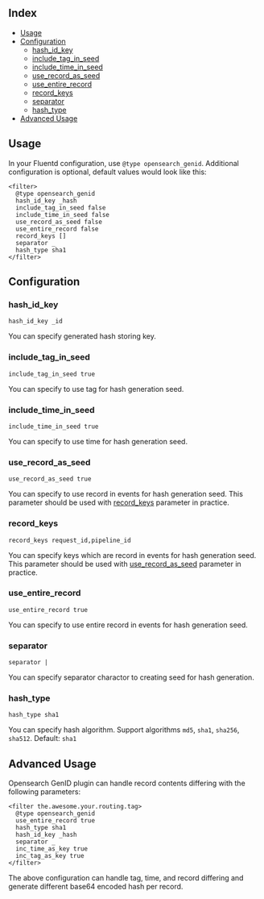 ## Index

* [Usage](#usage)
* [Configuration](#configuration)
  + [hash_id_key](#hash_id_key)
  + [include_tag_in_seed](#include_tag_in_seed)
  + [include_time_in_seed](#include_time_in_seed)
  + [use_record_as_seed](#use_record_as_seed)
  + [use_entire_record](#use_entire_record)
  + [record_keys](#record_keys)
  + [separator](#separator)
  + [hash_type](#hash_type)
* [Advanced Usage](#advanced-usage)

## Usage

In your Fluentd configuration, use `@type opensearch_genid`. Additional configuration is optional, default values would look like this:

```
<filter>
  @type opensearch_genid
  hash_id_key _hash
  include_tag_in_seed false
  include_time_in_seed false
  use_record_as_seed false
  use_entire_record false
  record_keys []
  separator _
  hash_type sha1
</filter>
```

## Configuration

### hash_id_key

```
hash_id_key _id
```

You can specify generated hash storing key.

### include_tag_in_seed

```
include_tag_in_seed true
```

You can specify to use tag for hash generation seed.

### include_time_in_seed

```
include_time_in_seed true
```

You can specify to use time for hash generation seed.

### use_record_as_seed

```
use_record_as_seed true
```

You can specify to use record in events for hash generation seed. This parameter should be used with [record_keys](#record_keys) parameter in practice.

### record_keys

```
record_keys request_id,pipeline_id
```

You can specify keys which are record in events for hash generation seed. This parameter should be used with [use_record_as_seed](#use_record_as_seed) parameter in practice.

### use_entire_record

```
use_entire_record true
```

You can specify to use entire record in events for hash generation seed.


### separator

```
separator |
```

You can specify separator charactor to creating seed for hash generation.

### hash_type

```
hash_type sha1
```

You can specify hash algorithm. Support algorithms `md5`, `sha1`, `sha256`, `sha512`. Default: `sha1`

## Advanced Usage

Opensearch GenID plugin can handle record contents differing with the following parameters:

```aconf
<filter the.awesome.your.routing.tag>
  @type opensearch_genid
  use_entire_record true
  hash_type sha1
  hash_id_key _hash
  separator _
  inc_time_as_key true
  inc_tag_as_key true
</filter>
```

The above configuration can handle tag, time, and record differing and generate different base64 encoded hash per record.
